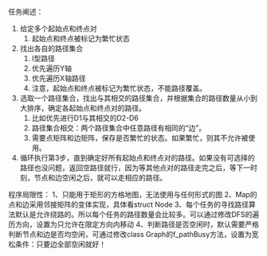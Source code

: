 任务阐述：
1. 给定多个起始点和终点对
    1. 起始点和终点被标记为繁忙状态
2. 找出各自的路径集合
    1. I型路径
    2. 优先遍历Y轴
    3. 优先遍历X轴路径
    4. 注意，起始点和终点被标记为繁忙状态，不能路径覆盖。
3. 选取一个路径集合，找出与其相交的路径集合，并根据集合的路径数量从小到大排序，确定各起始点和终点对的路径。
    1. 比如优先进行D1与其相交的D2-D6
    2. 路径集合相交：两个路径集合中任意路径有相同的“边”。
    3. 需要点矩阵和边矩阵，保存是否繁忙的状态。如果繁忙，则其不允许被使用。
4. 循环执行第3步，直到确定好所有起始点和终点对的路径。如果没有可选择的路径也没问题，返回空路径就行，因为等其他点对的路径走完之后，等下一时刻，节点和边空闲之后，就可以走相应的路径。


程序局限性：
1、只能用于矩形的方格地图，无法使用与任何形式的图
2、Map的点和边采用邻接矩阵的变体实现，具体看struct Node
3、每个任务的寻找路径算法默认是允许绕路的。所以每个任务的路径数量会比较多。可以通过修改DFS的遍历方向，设置为只允许在限定方向内移动
4、判断路径是否空闲时，默认需要严格判断节点和边是否均空闲，可通过修改class Graph的f_pathBusy方法，设置为宽松条件：只要边全部空闲就好！
